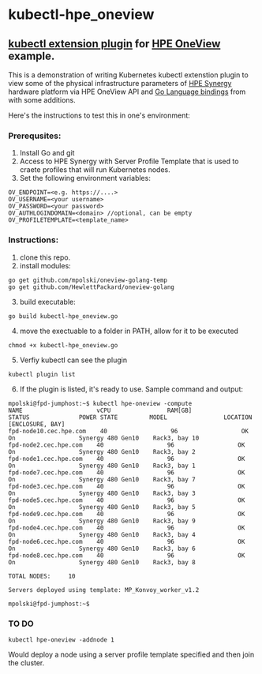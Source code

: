 # kubectl-hpe_oneview
## [kubectl extension plugin](https://kubernetes.io/docs/tasks/extend-kubectl/kubectl-plugins/) for [HPE OneView](https://www.hpe.com/us/en/integrated-systems/software.html) example.

This is a demonstration of writing Kubernetes kubectl extenstion plugin to view some of the physical infrastructure parameters of [HPE Synergy](https://www.hpe.com/pl/en/integrated-systems/synergy.html) hardware platform via HPE OneView API and [Go Language bindings](https://github.com/HewlettPackard/oneview-golang) from with some additions.

Here's the instructions to test this in one's environment:

### Prerequsites:
1. Install Go and git
2. Access to HPE Synergy with Server Profile Template that is used to craete profiles that will run Kubernetes nodes.
2. Set the following environment variables:
```
OV_ENDPOINT=<e.g. https://....>
OV_USERNAME=<your username>
OV_PASSWORD=<your password>
OV_AUTHLOGINDOMAIN=<domain> //optional, can be empty
OV_PROFILETEMPLATE=<template_name>
```

### Instructions:
1. clone this repo.
2. install modules:
  ```
  go get github.com/mpolski/oneview-golang-temp
  go get github.com/HewlettPackard/oneview-golang
  ```
3. build executable:
  ```
  go build kubectl-hpe_oneview.go
  ```
4. move the exectuable to a folder in PATH, allow for it to be executed
  ```
  chmod +x kubectl-hpe_oneview.go
  ```
5. Verfiy kubectl can see the plugin
  ```
  kubectl plugin list
  ```
6. If the plugin is listed, it's ready to use. Sample command and output:

```
mpolski@fpd-jumphost:~$ kubectl hpe-oneview -compute
NAME                     vCPU                RAM[GB]             STATUS              POWER STATE         MODEL                LOCATION [ENCLOSURE, BAY]
fpd-node10.cec.hpe.com    40                  96                  OK                  On                  Synergy 480 Gen10    Rack3, bay 10
fpd-node2.cec.hpe.com    40                  96                  OK                  On                  Synergy 480 Gen10    Rack3, bay 2
fpd-node1.cec.hpe.com    40                  96                  OK                  On                  Synergy 480 Gen10    Rack3, bay 1
fpd-node7.cec.hpe.com    40                  96                  OK                  On                  Synergy 480 Gen10    Rack3, bay 7
fpd-node3.cec.hpe.com    40                  96                  OK                  On                  Synergy 480 Gen10    Rack3, bay 3
fpd-node5.cec.hpe.com    40                  96                  OK                  On                  Synergy 480 Gen10    Rack3, bay 5
fpd-node9.cec.hpe.com    40                  96                  OK                  On                  Synergy 480 Gen10    Rack3, bay 9
fpd-node4.cec.hpe.com    40                  96                  OK                  On                  Synergy 480 Gen10    Rack3, bay 4
fpd-node6.cec.hpe.com    40                  96                  OK                  On                  Synergy 480 Gen10    Rack3, bay 6
fpd-node8.cec.hpe.com    40                  96                  OK                  On                  Synergy 480 Gen10    Rack3, bay 8

TOTAL NODES:     10

Servers deployed using template: MP_Konvoy_worker_v1.2

mpolski@fpd-jumphost:~$
```

### TO DO
```
kubectl hpe-oneview -addnode 1
```
Would deploy a node using a server profile template specified and then join the cluster.
